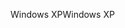 <span data-ttu-id="c0f25-101">Windows XP</span><span class="sxs-lookup"><span data-stu-id="c0f25-101">Windows XP</span></span>